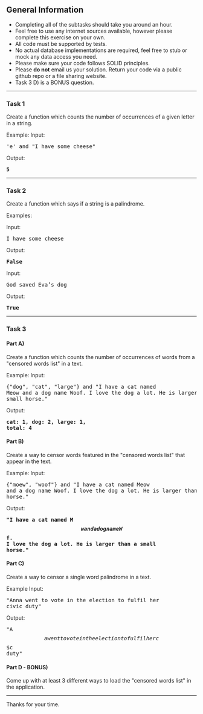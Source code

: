 ## General Information

- Completing all of the subtasks should take you around an hour.
- Feel free to use any internet sources available, however please complete this exercise on your own.
- All code must be supported by tests.
- No actual database implementations are required, feel free to stub or mock any data access you need.
- Please make sure your code follows SOLID principles.
- Please **do not** email us your solution. Return your code via a public github repo or a file sharing website.
- Task 3 D) is a BONUS question.

---

### Task 1

Create a function which counts the number of occurrences of a given letter in a string.

Example:
Input: <pre>'e' and "I have some cheese"</pre>
Output: <pre>**5**</pre>

---

### Task 2

Create a function which says if a string is a palindrome.

Examples:

Input: <pre>I have some cheese</pre>
Output: <pre>**False**</pre>

Input: <pre>God saved Eva’s dog</pre>
Output: <pre>**True**</pre>

---

### Task 3

#### Part A)

Create a function which counts the number of occurrences of words from a "censored words list" in a text.

Example:
Input: <pre>{"dog", "cat", "large"} and "I have a cat named Meow and a dog name Woof. I love the dog a lot. He is larger than a small horse."</pre>
Output: <pre>**cat: 1, dog: 2, large: 1, total: 4**</pre>

#### Part B)

Create a way to censor words featured in the "censored words list" that appear in the text.

Example:
Input: <pre>{"moew", "woof"} and "I have a cat named Meow and a dog name Woof. I love the dog a lot. He is larger than a small horse."</pre>
Output: <pre>**"I have a cat named M$$w and a dog name W$$f. I love the dog a lot. He is larger than a small horse."**</pre>

#### Part C)

Create a way to censor a single word palindrome in a text.

Example
Input: <pre>"Anna went to vote in the election to fulfil her civic duty"</pre>
Output: <pre>"A$$a went to vote in the election to fulfil her c$$$c duty"</pre>

#### Part D - BONUS)

Come up with at least 3 different ways to load the "censored words list" in the application.

---

Thanks for your time.

